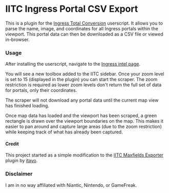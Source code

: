 # IITC Ingress Portal CSV Export
This is a plugin for the [Ingress Total Conversion](http://github.com/iitc-project/ingress-intel-total-conversion) userscript. It allows you to parse the name, image, and coordinates for all Ingress portals within the viewport. This portal data can then be downloaded as a CSV file or viewed in-browser.

### Usage
After installing the userscript, navigate to the [Ingress intel page](https://www.ingress.com/intel).

You will see a new toolbox added to the IITC sidebar. Once your zoom level is set to 15 (displayed in the plugin) you can start the scraper. The zoom restriction is required as lower zoom levels don't return the full set of data for portals, only their coordinates.

The scraper will not download any portal data until the current map view has finished loading.

Once map data has loaded and the viewport has been scraped, a green rectangle is drawn over the viewport boundaries on the map. This makes it easier to pan around and capture large areas (due to the zoom restriction) while keeping track of what has already been captured.

#### Credit
This project started as a simple modification to the [IITC Maxfields Exporter](http://github.com/itayo/IITC-Ingress-Maxfields-Exporter) plugin by [itayo](http://github.com/itayo).

### Disclaimer
I am in no way affiliated with Niantic, Nintendo, or GameFreak.
